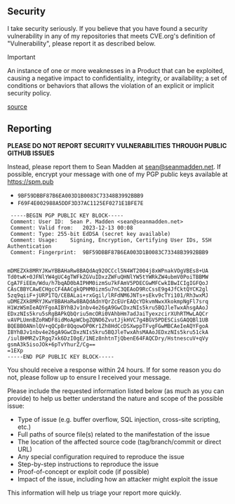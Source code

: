 ## Security

I take security seriously.  If you believe that you have found a security vulnerability in any of my repositories that 
meets CVE.org's definition of "Vulnerability", please report it as described below.

> [!IMPORTANT]
> An instance of one or more weaknesses in a Product that can be exploited, causing a negative impact to confidentiality,
> integrity, or availability; a set of conditions or behaviors that allows the violation of an explicit or implicit 
> security policy.

[source](https://www.cve.org/ResourcesSupport/Glossary#glossaryVulnerability)

## Reporting

**PLEASE DO NOT REPORT SECURITY VULNERABILITIES THROUGH PUBLIC GITHUB ISSUES**

Instead, please report them to Sean Madden at sean@seanmadden.net. If possible, encrypt your message with one of my 
PGP public keys available at https://spm.pub
* `9BF59DBBF87B6EA003D1B0083C73348B3992BBB9`
* `F69F4E002988A5DDF3D37AC1125EF0271E1BFE7E`

```
 -----BEGIN PGP PUBLIC KEY BLOCK-----
 Comment: User ID:	Sean P. Madden <sean@seanmadden.net>
 Comment: Valid from:	2023-12-13 00:08
 Comment: Type:	255-bit EdDSA (secret key available)
 Comment: Usage:	Signing, Encryption, Certifying User IDs, SSH Authentication
 Comment: Fingerprint:	9BF59DBBF87B6EA003D1B0083C73348B3992BBB9


mDMEZXk8MRYJKwYBBAHaRw8BAQdAq92OCCcl5N4WT2004j8xWPnakVOgVBEs8+UA
Td0twK+0JFNlYW4gUC4gTWFkZGVuIDxzZWFuQHNlYW5tYWRkZW4ubmV0PoiTBBMW
CgA7FiEEm/Wdu/h7bqAD0bAIPHM0izmSu7kFAmV5PDECGwMFCwkIBwICIgIGFQoJ
CAsCBBYCAwECHgcCF4AACgkQPHM0izmSu7nC3QEAoD9RcCssE9g4JfCktQYCK2gl
5zq9qiiF+jURP1TQ/CEBALai+rxGgil/lRFdNM6JNTs+sEkv9cTYi101/Rh3wxMJ
uDMEZXk8MRYJKwYBBAHaRw8BAQdAdnYQrZcEUrEAQcYDkvmNwxXkokmpNgFl7srq
H1WzWSmIeAQYFgoAIBYhBJv1nbv4e26gA9GwCDxzNIs5kru5BQJleTwxAhsgAAoJ
EDxzNIs5kru5sRgBAPkQbQriu5mcORi0VAhbHm7adJaiTyexzcirXUhRTMwLAQCr
vAVPLUmnBZoRWDF8idMoApWCbgZQNO6ZvutJjkHVC7g4BGV5PDESCisGAQQBl1UB
BQEBB0ANnlQV+qQCpBr8QqowOP0Kr1Zh8HdCcDSXwppTFvgFGwMBCAeIeAQYFgoA
IBYhBJv1nbv4e26gA9GwCDxzNIs5kru5BQJleTwxAhsMAAoJEDxzNIs5kru51ckA
/iulBHMRZvIRgq7xk6DzI0gE/1NEz8nhtnTjQbenE64FAQCDry/HstnescuV+qVy
gsmA3k5isoJOk+6pTvYhurZ/Cg==
=1EXp
-----END PGP PUBLIC KEY BLOCK-----
```
You should receive a response within 24 hours.  If for some reason you do not, please follow up to ensure I received your message.

Please include the requested information listed below (as much as you can provide) to help us better understand the nature and scope of the possible issue:

* Type of issue (e.g. buffer overflow, SQL injection, cross-site scripting, etc.)
* Full paths of source file(s) related to the manifestation of the issue
* The location of the affected source code (tag/branch/commit or direct URL)
* Any special configuration required to reproduce the issue
* Step-by-step instructions to reproduce the issue
* Proof-of-concept or exploit code (if possible)
* Impact of the issue, including how an attacker might exploit the issue

This information will help us triage your report more quickly.